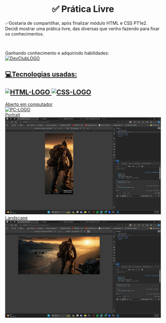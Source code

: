 <h1 align="center">✅ Prática Livre</h1>

<p>✅Gostaria de compartilhar, após finalizar módulo HTML e CSS PT1e2. 
  Decidi mostrar uma prática livre, das diversas que venho fazendo para fixar os conhecimentos.</p> <br>

  Ganhando conhecimento e adquirindo habilidades:<br>
<a href="https://rodolfomori.com.br/devclub/"><img src="https://rodolfomori.com.br/wp-content/webp-express/webp-images/uploads/elementor/thumbs/LOGO_1-pl6s0w83bob17fyv2myc9hccfjkrd6md916y3lfbcg.png.webp"  width=40px alt="DevClubLOGO">
  
  <h2>💻Tecnologias usadas: <br><br>
<img src="https://img.shields.io/badge/HTML5-E34F26?style=for-the-badge&logo=html5&logoColor=white" alt=HTML-LOGO>
<img src="https://img.shields.io/badge/CSS3-1572B6?style=for-the-badge&logo=css3&logoColor=white" alt=CSS-LOGO>
</h2>



<figcaption>Aberto em computador</figcaption>
<img src="https://github.com/RvvN24/Praticas-Livres/blob/master/materais/Screenshot%202024-02-02%20105858.png?raw=true" alt=PC-LOGO>

<figcaption>Portrait</figcaption>
<img src="https://github.com/RvvN24/Praticas-Livres/blob/master/materais/Screenshot%202024-02-02%20105926.png?raw=true" alt=Portrait-LOGO>

<figcaption>Landscape</figcaption>
<img src="https://github.com/RvvN24/Praticas-Livres/blob/master/materais/Screenshot%202024-02-02%20105938.png?raw=true" alt=Landscape-LOGO>

